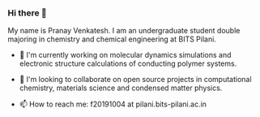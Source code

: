 ### Hi there 👋

My name is Pranay Venkatesh. I am an undergraduate student double majoring in chemistry and chemical engineering at BITS Pilani.


- 🔭 I'm currently working on molecular dynamics simulations and electronic structure calculations of conducting polymer systems. 

- 👯 I'm looking to collaborate on open source projects in computational chemistry, materials science and condensed matter physics.

- 📫 How to reach me: f20191004 at pilani.bits-pilani.ac.in

<!--
**chemicalfiend/chemicalfiend** is a ✨ _special_ ✨ repository because its `README.md` (this file) appears on your GitHub profile.

Here are some ideas to get you started:

- 🔭 I’m currently working on ...
- 🌱 I’m currently learning ...
- 👯 I’m looking to collaborate on ...
- 🤔 I’m looking for help with ...
- 💬 Ask me about ...
- 📫 How to reach me: ...
- 😄 Pronouns: ...
- ⚡ Fun fact: ...
-->
